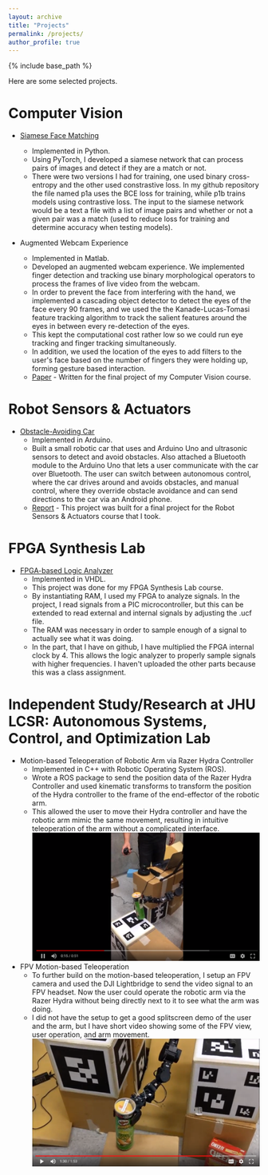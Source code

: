 ```yaml
---
layout: archive
title: "Projects"
permalink: /projects/
author_profile: true
---
```


{% include base_path %}

Here are some selected projects.

Computer Vision
======
* <ins>[Siamese Face Matching](https://github.com/The-Shwin/Siamese-Face-Matching)</ins>
  * Implemented in Python. 
  * Using PyTorch, I developed a siamese network that can process pairs of images and detect if they are a match or not. 
  * There were two versions I had for training, one used binary cross-entropy and the other used constrastive loss. In my github repository the file named p1a uses the BCE loss for training, while p1b trains models using contrastive loss. The input to the siamese network would be a text a file with a list of image pairs and whether or not a given pair was a match (used to reduce loss for training and determine accuracy when testing models). 

* Augmented Webcam Experience
  * Implemented in Matlab. 
  * Developed an augmented webcam experience. We implemented finger detection and tracking use binary morphological operators to process the frames of live video from the webcam. 
  * In order to prevent the face from interfering with the hand, we implemented a cascading object detector to detect the eyes of the face every 90 frames, and we used the the Kanade-Lucas-Tomasi feature tracking algorithm to track the salient features around the eyes in between every re-detection of the eyes. 
  * This kept the computational cost rather low so we could run eye tracking and finger tracking simultaneously.  
  * In addition, we used the location of the eyes to add filters to the user's face based on the number of fingers they were holding up, forming gesture based interaction. 
  * <ins>[Paper](https://theshwin.com/files/cvproject.pdf)</ins> - Written for the final project of my Computer Vision course. 
  
Robot Sensors & Actuators
======
* <ins>[Obstacle-Avoiding Car](https://github.com/mattkae/Obstabot)</ins>
  * Implemented in Arduino.
  * Built a small robotic car that uses and Arduino Uno and ultrasonic sensors to detect and avoid obstacles. Also attached a Bluetooth module to the Arduino Uno that lets a user communicate with the car over Bluetooth. The user can switch between autonomous control, where the car drives around and avoids obstacles, and manual control, where they override obstacle avoidance and can send directions to the car via an Android phone.
  * <ins>[Report](https://theshwin.com/files/rsaproject.pdf)</ins> - This project was built for a final project for the Robot Sensors & Actuators course that I took.

FPGA Synthesis Lab
======
* <ins>[FPGA-based Logic Analyzer](https://github.com/The-Shwin/FPGA-LogicAnalyzer)</ins>
  * Implemented in VHDL. 
  * This project was done for my FPGA Synthesis Lab course. 
  * By instantiating RAM, I used my FPGA to analyze signals. In the project, I read signals from a PIC microcontroller, but this can be extended to read external and internal signals by adjusting the .ucf file. 
  * The RAM was necessary in order to sample enough of a signal to actually see what it was doing. 
  * In the part, that I have on github, I have multiplied the FPGA internal clock by 4. This allows the logic analyzer to properly sample signals with higher frequencies. I haven't uploaded the other parts because this was a class assignment. 
  
Independent Study/Research at JHU LCSR: Autonomous Systems, Control, and Optimization Lab
======
* Motion-based Teleoperation of Robotic Arm via Razer Hydra Controller
  * Implemented in C++ with Robotic Operating System (ROS). 
  * Wrote a ROS package to send the position data of the Razer Hydra Controller and used kinematic transforms to transform the position of the Hydra controller to the frame of the end-effector of the robotic arm. 
  * This allowed the user to move their Hydra controller and have the robotic arm mimic the same movement, resulting in intuitive teleoperation of the arm without a complicated interface.
[![Hydra Teleoperation](/images/Video1.PNG)](https://drive.google.com/open?id=0Bx6eCdlCBKvvWEhiOW5EaWxNc1E)
* FPV Motion-based Teleoperation 
  * To further build on the motion-based teleoperation, I setup an FPV camera and used the DJI Lightbridge to send the video signal to an FPV headset. Now the user could operate the robotic arm via the Razer Hydra without being directly next to it to see what the arm was doing. 
  * I did not have the setup to get a good splitscreen demo of the user and the arm, but I have short video showing some of the FPV view, user operation, and arm movement. 
[![FPV Teleoperation](/images/Video2.PNG)](https://drive.google.com/file/d/1CmU1g7jDb5s4es92wabqm8_3vDx1AL4h/view)
